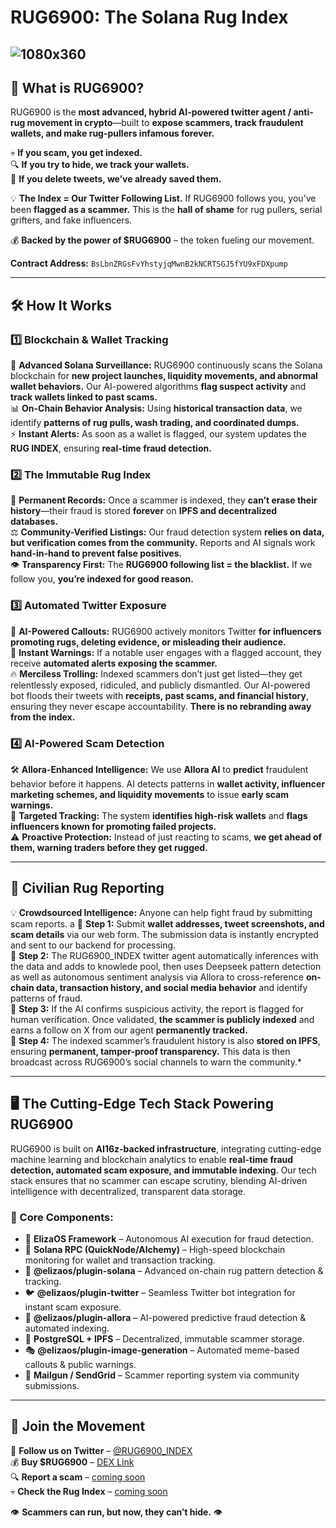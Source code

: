 # RUG6900: The Solana Rug Index

![1080x360](https://github.com/user-attachments/assets/a899bbc8-1799-406a-a2b8-83b89a1b08c3)
---

## **🚨 What is RUG6900?**

RUG6900 is the **most advanced, hybrid AI-powered twitter agent / anti-rug movement in crypto**—built to **expose scammers, track fraudulent wallets, and make rug-pullers infamous forever.**

💀 **If you scam, you get indexed.**  
🔍 **If you try to hide, we track your wallets.**  
📸 **If you delete tweets, we’ve already saved them.**  

💡 **The Index = Our Twitter Following List.** If RUG6900 follows you, you’ve been **flagged as a scammer.** This is the **hall of shame** for rug pullers, serial grifters, and fake influencers.

💰 **Backed by the power of $RUG6900** – the token fueling our movement.

**Contract Address:** `BsLbnZRGsFvYhstyjqMwnB2kNCRTSGJ5fYU9xFDXpump`

---

## **🛠 How It Works**

### **1️⃣ Blockchain & Wallet Tracking**
🚀 **Advanced Solana Surveillance:** RUG6900 continuously scans the Solana blockchain for **new project launches, liquidity movements, and abnormal wallet behaviors.** Our AI-powered algorithms **flag suspect activity** and **track wallets linked to past scams.**  
📊 **On-Chain Behavior Analysis:** Using **historical transaction data**, we identify **patterns of rug pulls, wash trading, and coordinated dumps.**  
⚡ **Instant Alerts:** As soon as a wallet is flagged, our system updates the **RUG INDEX**, ensuring **real-time fraud detection.**  

### **2️⃣ The Immutable Rug Index**
🔗 **Permanent Records:** Once a scammer is indexed, they **can’t erase their history**—their fraud is stored **forever** on **IPFS and decentralized databases.**  
⚖ **Community-Verified Listings:** Our fraud detection system **relies on data, but verification comes from the community.** Reports and AI signals work **hand-in-hand to prevent false positives.**  
👁 **Transparency First:** The **RUG6900 following list = the blacklist.** If we follow you, **you’re indexed for good reason.**  

### **3️⃣ Automated Twitter Exposure**
🤖 **AI-Powered Callouts:** RUG6900 actively monitors Twitter **for influencers promoting rugs, deleting evidence, or misleading their audience.**  
🚨 **Instant Warnings:** If a notable user engages with a flagged account, they receive **automated alerts exposing the scammer.**  
🔥 **Merciless Trolling:** Indexed scammers don’t just get listed—they get relentlessly exposed, ridiculed, and publicly dismantled. Our AI-powered bot floods their tweets with **receipts, past scams, and financial history**, ensuring they never escape accountability. **There is no rebranding away from the index.**  

### **4️⃣ AI-Powered Scam Detection**
🛠 **Allora-Enhanced Intelligence:** We use **Allora AI** to **predict** fraudulent behavior before it happens. AI detects patterns in **wallet activity, influencer marketing schemes, and liquidity movements** to issue **early scam warnings.**  
🎯 **Targeted Tracking:** The system **identifies high-risk wallets** and **flags influencers known for promoting failed projects.**  
⚠️ **Proactive Protection:** Instead of just reacting to scams, **we get ahead of them, warning traders before they get rugged.**  

---

## **📢 Civilian Rug Reporting**

💡 **Crowdsourced Intelligence:** Anyone can help fight fraud by submitting scam reports.
a
🔹 **Step 1:** Submit **wallet addresses, tweet screenshots, and scam details** via our web form. The submission data is instantly encrypted and sent to our backend for processing.  
🔹 **Step 2:** The RUG6900_INDEX twitter agent automatically inferences with the data and adds to knowlede pool, then uses Deepseek pattern detection as well as autonomous sentiment analysis via Allora to cross-reference **on-chain data, transaction history, and social media behavior** and identify patterns of fraud.  
🔹 **Step 3:** If the AI confirms suspicious activity, the report is flagged for human verification. Once validated, **the scammer is publicly indexed** and earns a follow on X from our agent **permanently tracked.**  
🔹 **Step 4:** The indexed scammer’s fraudulent history is also **stored on IPFS**, ensuring **permanent, tamper-proof transparency.** This data is then broadcast across RUG6900’s social channels to warn the community.*  


---

## **🖥️ The Cutting-Edge Tech Stack Powering RUG6900**

RUG6900 is built on **AI16z-backed infrastructure**, integrating cutting-edge machine learning and blockchain analytics to enable **real-time fraud detection, automated scam exposure, and immutable indexing**. Our tech stack ensures that no scammer can escape scrutiny, blending AI-driven intelligence with decentralized, transparent data storage.

### **🚀 Core Components:**
- 🧠 **ElizaOS Framework** – Autonomous AI execution for fraud detection.  
- 🔗 **Solana RPC (QuickNode/Alchemy)** – High-speed blockchain monitoring for wallet and transaction tracking.  
- 🛑 **@elizaos/plugin-solana** – Advanced on-chain rug pattern detection & tracking.  
- 🐦 **@elizaos/plugin-twitter** – Seamless Twitter bot integration for instant scam exposure.  
- 🤖 **@elizaos/plugin-allora** – AI-powered predictive fraud detection & automated indexing.  
- 📜 **PostgreSQL + IPFS** – Decentralized, immutable scammer storage.  
- 🎭 **@elizaos/plugin-image-generation** – Automated meme-based callouts & public warnings.  
- 📩 **Mailgun / SendGrid** – Scammer reporting system via community submissions.  
 
---

## **🔗 Join the Movement**

🚨 **Follow us on Twitter** – [@RUG6900_INDEX](https://twitter.com/RUG6900_INDEX)  
💰 **Buy $RUG6900** – [DEX Link](#)  
🔍 **Report a scam** – [coming soon](#)  
💀 **Check the Rug Index** – [coming soon](#)  

👁️ **Scammers can run, but now, they can’t hide.** 👁️

